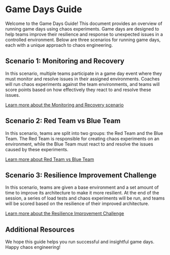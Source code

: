 # Game Days Guide

Welcome to the Game Days Guide! This document provides an overview of running game days using chaos experiments. Game days are designed to help teams improve their resilience and response to unexpected issues in a controlled environment. Below are three scenarios for running game days, each with a unique approach to chaos engineering.

## Scenario 1: Monitoring and Recovery

In this scenario, multiple teams participate in a game day event where they must monitor and resolve issues in their assigned environments. Coaches will run chaos experiments against the team environments, and teams will score points based on how effectively they react to and resolve these issues.

[Learn more about the Monitoring and Recovery scenario](scenario-1.md)

## Scenario 2: Red Team vs Blue Team

In this scenario, teams are split into two groups: the Red Team and the Blue Team. The Red Team is responsible for creating chaos experiments on an environment, while the Blue Team must react to and resolve the issues caused by these experiments.

[Learn more about Red Team vs Blue Team](scenario-2.md)

## Scenario 3: Resilience Improvement Challenge

In this scenario, teams are given a base environment and a set amount of time to improve its architecture to make it more resilient. At the end of the session, a series of load tests and chaos experiments will be run, and teams will be scored based on the resilience of their improved architecture.

[Learn more about the Resilience Improvement Challenge](scenario-3.md)

## Additional Resources



We hope this guide helps you run successful and insightful game days. Happy chaos engineering!
